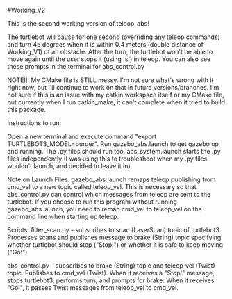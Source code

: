 #Working_V2

This is the second working version of teleop_abs!

The turtlebot will pause for one second (overriding any teleop commands) and turn 45 degrees when it is within 0.4 meters (double distance of Working_V1) of an obstacle. After the turn, the turtlebot won't be able to move again until the user stops it (using 's') in teleop. You can also see these prompts in the terminal for abs_control.py


NOTE!!: My CMake file is STILL messy. I'm not sure what's wrong with it right now, but I'll continue to work on that in future versions/branches. I'm not sure if this is an issue with my catkin workspace itself or my CMake file, but currently when I run catkin_make, it can't complete when it tried to build this package. 

Instructions to run:

Open a new terminal and execute command "export TURTLEBOT3_MODEL=burger". Run gazebo_abs.launch to get gazebo up and running. The .py files should run too. abs_system.launch starts the .py files independently (I was using this to troubleshoot when my .py files wouldn't launch, and decided to leave it in).

Note on Launch Files:
gazebo_abs.launch remaps teleop publishing from cmd_vel to a new topic called teleop_vel. This is necessary so that abs_control.py can control which messages from teleop are sent to the turtlebot. If you choose to run this program without running gazebo_abs.launch, you need to remap cmd_vel to teleop_vel on the command line when starting up teleop. 

Scripts: 
filter_scan.py - subscribes to scan (LaserScan) topic of turtlebot3. Processes scans and publishes message to brake (String) topic specifying whether turtlebot should stop ("Stop!") or whether it is safe to keep moving ("Go!")

abs_control.py - subscribes to brake (String) topic and teleop_vel (Twist) topic. Publishes to cmd_vel (Twist). When it receives a "Stop!" message, stops turtlebot3, performs turn, and prompts for brake. When it receives "Go!", it passes Twist messages from teleop_vel to cmd_vel. 
